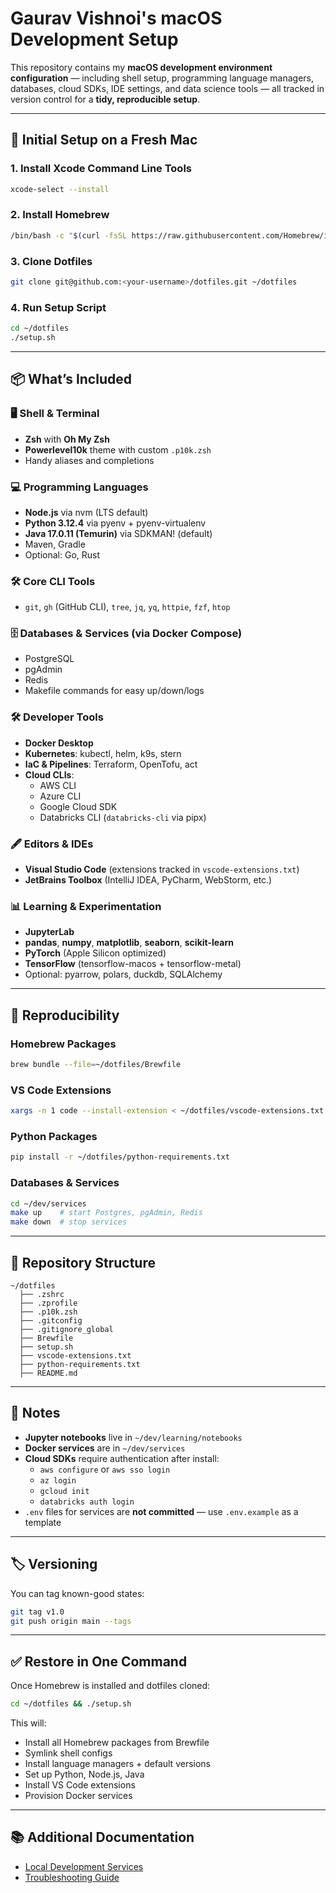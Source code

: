 # Gaurav Vishnoi's macOS Development Setup

This repository contains my **macOS development environment configuration** — including shell setup, programming language managers, databases, cloud SDKs, IDE settings, and data science tools — all tracked in version control for a **tidy, reproducible setup**.

---

## 🚀 Initial Setup on a Fresh Mac

### 1. Install Xcode Command Line Tools
```sh
xcode-select --install
```

### 2. Install Homebrew
```sh
/bin/bash -c "$(curl -fsSL https://raw.githubusercontent.com/Homebrew/install/HEAD/install.sh)"
```

### 3. Clone Dotfiles
```sh
git clone git@github.com:<your-username>/dotfiles.git ~/dotfiles
```

### 4. Run Setup Script
```sh
cd ~/dotfiles
./setup.sh
```

---

## 📦 What’s Included

### 🖥 Shell & Terminal
- **Zsh** with **Oh My Zsh**
- **Powerlevel10k** theme with custom `.p10k.zsh`
- Handy aliases and completions

### 💻 Programming Languages
- **Node.js** via nvm (LTS default)
- **Python 3.12.4** via pyenv + pyenv-virtualenv
- **Java 17.0.11 (Temurin)** via SDKMAN! (default)
- Maven, Gradle
- Optional: Go, Rust

### 🛠 Core CLI Tools
- `git`, `gh` (GitHub CLI), `tree`, `jq`, `yq`, `httpie`, `fzf`, `htop`

### 🗄 Databases & Services (via Docker Compose)
- PostgreSQL
- pgAdmin
- Redis
- Makefile commands for easy up/down/logs

### 🛠 Developer Tools
- **Docker Desktop**
- **Kubernetes**: kubectl, helm, k9s, stern
- **IaC & Pipelines**: Terraform, OpenTofu, act
- **Cloud CLIs**:
  - AWS CLI
  - Azure CLI
  - Google Cloud SDK
  - Databricks CLI (`databricks-cli` via pipx)

### 🖋 Editors & IDEs
- **Visual Studio Code** (extensions tracked in `vscode-extensions.txt`)
- **JetBrains Toolbox** (IntelliJ IDEA, PyCharm, WebStorm, etc.)

### 📊 Learning & Experimentation
- **JupyterLab**
- **pandas**, **numpy**, **matplotlib**, **seaborn**, **scikit-learn**
- **PyTorch** (Apple Silicon optimized)
- **TensorFlow** (tensorflow-macos + tensorflow-metal)
- Optional: pyarrow, polars, duckdb, SQLAlchemy

---

## 🔄 Reproducibility

### Homebrew Packages
```sh
brew bundle --file=~/dotfiles/Brewfile
```

### VS Code Extensions
```sh
xargs -n 1 code --install-extension < ~/dotfiles/vscode-extensions.txt
```

### Python Packages
```sh
pip install -r ~/dotfiles/python-requirements.txt
```

### Databases & Services
```sh
cd ~/dev/services
make up    # start Postgres, pgAdmin, Redis
make down  # stop services
```

---

## 📂 Repository Structure

```
~/dotfiles
  ├── .zshrc
  ├── .zprofile
  ├── .p10k.zsh
  ├── .gitconfig
  ├── .gitignore_global
  ├── Brewfile
  ├── setup.sh
  ├── vscode-extensions.txt
  ├── python-requirements.txt
  ├── README.md
```

---

## 📌 Notes
- **Jupyter notebooks** live in `~/dev/learning/notebooks`
- **Docker services** are in `~/dev/services`
- **Cloud SDKs** require authentication after install:
  - `aws configure` or `aws sso login`
  - `az login`
  - `gcloud init`
  - `databricks auth login`
- `.env` files for services are **not committed** — use `.env.example` as a template

---

## 🏷 Versioning
You can tag known-good states:
```sh
git tag v1.0
git push origin main --tags
```

---

## ✅ Restore in One Command
Once Homebrew is installed and dotfiles cloned:
```sh
cd ~/dotfiles && ./setup.sh
```
This will:
- Install all Homebrew packages from Brewfile
- Symlink shell configs
- Install language managers + default versions
- Set up Python, Node.js, Java
- Install VS Code extensions
- Provision Docker services


---

## 📚 Additional Documentation
- [Local Development Services](docs/services.md)
- [Troubleshooting Guide](docs/troubleshooting.md)
